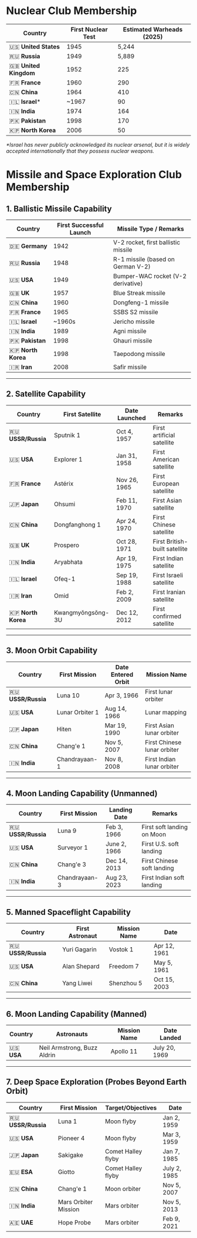 # Nuclear Club Membership

| Country                 | First Nuclear Test | Estimated Warheads (2025) |
| ----------------------- | ------------------ | ------------------------- |
| 🇺🇸 **United States**  | 1945               | 5,244                     |
| 🇷🇺 **Russia**         | 1949               | 5,889                     |
| 🇬🇧 **United Kingdom** | 1952               | 225                       |
| 🇫🇷 **France**         | 1960               | 290                       |
| 🇨🇳 **China**          | 1964               | 410                       |
| 🇮🇱 **Israel**\*       | \~1967             | 90                        |
| 🇮🇳 **India**          | 1974               | 164                       |
| 🇵🇰 **Pakistan**       | 1998               | 170                       |
| 🇰🇵 **North Korea**    | 2006               | 50                        |

*\*Israel has never publicly acknowledged its nuclear arsenal, but it is widely accepted internationally that they possess nuclear weapons.*

# Missile and Space Exploration Club Membership

## 1. Ballistic Missile Capability

| Country              | First Successful Launch | Missile Type / Remarks              |
| -------------------- | ----------------------- | ----------------------------------- |
| 🇩🇪 **Germany**     | 1942                    | V-2 rocket, first ballistic missile |
| 🇷🇺 **Russia**      | 1948                    | R-1 missile (based on German V-2)   |
| 🇺🇸 **USA**         | 1949                    | Bumper-WAC rocket (V-2 derivative)  |
| 🇬🇧 **UK**          | 1957                    | Blue Streak missile                 |
| 🇨🇳 **China**       | 1960                    | Dongfeng-1 missile                  |
| 🇫🇷 **France**      | 1965                    | SSBS S2 missile                     |
| 🇮🇱 **Israel**      | \~1960s                 | Jericho missile                     |
| 🇮🇳 **India**       | 1989                    | Agni missile                        |
| 🇵🇰 **Pakistan**    | 1998                    | Ghauri missile                      |
| 🇰🇵 **North Korea** | 1998                    | Taepodong missile                   |
| 🇮🇷 **Iran**        | 2008                    | Safir missile                       |

---

## 2. Satellite Capability

| Country              | First Satellite   | Date Launched | Remarks                       |
| -------------------- | ----------------- | ------------- | ----------------------------- |
| 🇷🇺 **USSR/Russia** | Sputnik 1         | Oct 4, 1957   | First artificial satellite    |
| 🇺🇸 **USA**         | Explorer 1        | Jan 31, 1958  | First American satellite      |
| 🇫🇷 **France**      | Astérix           | Nov 26, 1965  | First European satellite      |
| 🇯🇵 **Japan**       | Ohsumi            | Feb 11, 1970  | First Asian satellite         |
| 🇨🇳 **China**       | Dongfanghong 1    | Apr 24, 1970  | First Chinese satellite       |
| 🇬🇧 **UK**          | Prospero          | Oct 28, 1971  | First British-built satellite |
| 🇮🇳 **India**       | Aryabhata         | Apr 19, 1975  | First Indian satellite        |
| 🇮🇱 **Israel**      | Ofeq-1            | Sep 19, 1988  | First Israeli satellite       |
| 🇮🇷 **Iran**        | Omid              | Feb 2, 2009   | First Iranian satellite       |
| 🇰🇵 **North Korea** | Kwangmyŏngsŏng-3U | Dec 12, 2012  | First confirmed satellite     |

---

## 3. Moon Orbit Capability

| Country              | First Mission   | Date Entered Orbit | Mission Name                |
| -------------------- | --------------- | ------------------ | --------------------------- |
| 🇷🇺 **USSR/Russia** | Luna 10         | Apr 3, 1966        | First lunar orbiter         |
| 🇺🇸 **USA**         | Lunar Orbiter 1 | Aug 14, 1966       | Lunar mapping               |
| 🇯🇵 **Japan**       | Hiten           | Mar 19, 1990       | First Asian lunar orbiter   |
| 🇨🇳 **China**       | Chang'e 1       | Nov 5, 2007        | First Chinese lunar orbiter |
| 🇮🇳 **India**       | Chandrayaan-1   | Nov 8, 2008        | First Indian lunar orbiter  |

---

## 4. Moon Landing Capability (Unmanned)

| Country              | First Mission | Landing Date | Remarks                    |
| -------------------- | ------------- | ------------ | -------------------------- |
| 🇷🇺 **USSR/Russia** | Luna 9        | Feb 3, 1966  | First soft landing on Moon |
| 🇺🇸 **USA**         | Surveyor 1    | June 2, 1966 | First U.S. soft landing    |
| 🇨🇳 **China**       | Chang'e 3     | Dec 14, 2013 | First Chinese soft landing |
| 🇮🇳 **India**       | Chandrayaan-3 | Aug 23, 2023 | First Indian soft landing  |

---

## 5. Manned Spaceflight Capability

| Country              | First Astronaut | Mission Name | Date         |
| -------------------- | --------------- | ------------ | ------------ |
| 🇷🇺 **USSR/Russia** | Yuri Gagarin    | Vostok 1     | Apr 12, 1961 |
| 🇺🇸 **USA**         | Alan Shepard    | Freedom 7    | May 5, 1961  |
| 🇨🇳 **China**       | Yang Liwei      | Shenzhou 5   | Oct 15, 2003 |

---

## 6. Moon Landing Capability (Manned)

| Country      | Astronauts                  | Mission Name | Date Landed   |
| ------------ | --------------------------- | ------------ | ------------- |
| 🇺🇸 **USA** | Neil Armstrong, Buzz Aldrin | Apollo 11    | July 20, 1969 |

---

## 7. Deep Space Exploration (Probes Beyond Earth Orbit)

| Country              | First Mission        | Target/Objectives  | Date         |
| -------------------- | -------------------- | ------------------ | ------------ |
| 🇷🇺 **USSR/Russia** | Luna 1               | Moon flyby         | Jan 2, 1959  |
| 🇺🇸 **USA**         | Pioneer 4            | Moon flyby         | Mar 3, 1959  |
| 🇯🇵 **Japan**       | Sakigake             | Comet Halley flyby | Jan 7, 1985  |
| 🇪🇺 **ESA**         | Giotto               | Comet Halley flyby | July 2, 1985 |
| 🇨🇳 **China**       | Chang'e 1            | Moon orbiter       | Nov 5, 2007  |
| 🇮🇳 **India**       | Mars Orbiter Mission | Mars orbiter       | Nov 5, 2013  |
| 🇦🇪 **UAE**         | Hope Probe           | Mars orbiter       | Feb 9, 2021  |

